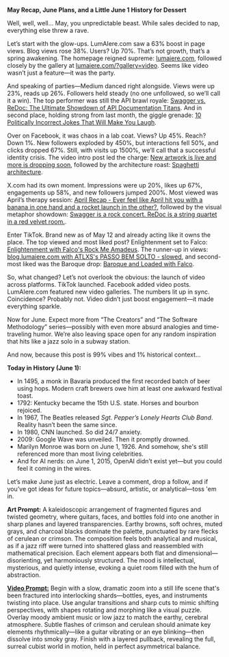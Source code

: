 **May Recap, June Plans, and a Little June 1 History for Dessert**

Well, well, well… May, you unpredictable beast. While sales decided to nap, everything else threw a rave.

Let’s start with the glow-ups. LumAIere.com saw a 63% boost in page views. Blog views rose 38%. Users? Up 70%. That’s not growth, that’s a spring awakening. The homepage reigned supreme: [lumaiere.com](https://lumaiere.com/), followed closely by the gallery at [lumaiere.com/?gallery=video](https://lumaiere.com/?gallery=video). Seems like video wasn’t just a feature—it was the party.

And speaking of parties—Medium danced right alongside. Views were up 23%, reads up 26%. Followers held steady (no one unfollowed, so we’ll call it a win). The top performer was still the API brawl royale: [Swagger vs. ReDoc: The Ultimate Showdown of API Documentation Titans](https://medium.com/@DaveLumAI/swagger-vs-redoc-the-ultimate-showdown-of-api-documentation-titans-6424e5967538). And in second place, holding strong from last month, the giggle grenade: [10 Politically Incorrect Jokes That Will Make You Laugh](https://medium.com/@DaveLumAI/10-politically-incorrect-jokes-that-will-make-you-laugh-22ca82a8aa40).

Over on Facebook, it was chaos in a lab coat. Views? Up 45%. Reach? Down 1%. New followers exploded by 450%, but interactions fell 50%, and clicks dropped 67%. Still, with visits up 1500%, we’ll call that a successful identity crisis. The video intro post led the charge: [New artwork is live and more is dropping soon](https://www.facebook.com/reel/712114034649753), followed by the architecture roast: [Spaghetti architecture](https://www.facebook.com/reel/1015104967437148).

X.com had its own moment. Impressions were up 20%, likes up 67%, engagements up 58%, and new followers jumped 200%. Most viewed was April’s therapy session: [April Recap - Ever feel like April hit you with a banana in one hand and a rocket launch in the other?](https://x.com/DaveLumAI/status/1918136686392856584), followed by the visual metaphor showdown: [Swagger is a rock concert. ReDoc is a string quartet in a red velvet room.](https://x.com/DaveLumAI/status/1926648498293747725).

Enter TikTok. Brand new as of May 12 and already acting like it owns the place. The top viewed and most liked post? Enlightenment set to Falco: [Enlightenment with Falco's Rock Me Amadeus](https://www.tiktok.com/@davelumai/video/7508070679049162014). The runner-up in views: [blog.lumaiere.com with ATLXS's PASSO BEM SOLTO - slowed](https://www.tiktok.com/@davelumai/video/7510649538550582558), and second-most liked was the Baroque drop: [Baroque and Loaded with Falco](https://www.tiktok.com/@davelumai/video/7508945357347228959).

So, what changed? Let’s not overlook the obvious: the launch of video across platforms. TikTok launched. Facebook added video posts. LumAIere.com featured new video galleries. The numbers lit up in sync. Coincidence? Probably not. Video didn’t just boost engagement—it made everything sparkle.

Now for June. Expect more from “The Creators” and “The Software Methodology” series—possibly with even more absurd analogies and time-traveling humor. We’re also leaving space open for any random inspiration that hits like a jazz solo in a subway station.

And now, because this post is 99% vibes and 1% historical context…

**Today in History (June 1):**

* In 1495, a monk in Bavaria produced the first recorded batch of beer using hops. Modern craft brewers owe him at least one awkward festival toast.
* 1792: Kentucky became the 15th U.S. state. Horses and bourbon rejoiced.
* In 1967, The Beatles released *Sgt. Pepper’s Lonely Hearts Club Band*. Reality hasn’t been the same since.
* In 1980, CNN launched. So did 24/7 anxiety.
* 2009: Google Wave was unveiled. Then it promptly drowned.
* Marilyn Monroe was born on June 1, 1926. And somehow, she's still referenced more than most living celebrities.
* And for AI nerds: on June 1, 2015, OpenAI didn’t exist yet—but you could feel it coming in the wires.

Let’s make June just as electric. Leave a comment, drop a follow, and if you’ve got ideas for future topics—absurd, artistic, or analytical—toss 'em in.

**Art Prompt:**
A kaleidoscopic arrangement of fragmented figures and twisted geometry, where guitars, faces, and bottles fold into one another in sharp planes and layered transparencies. Earthy browns, soft ochres, muted grays, and charcoal blacks dominate the palette, punctuated by rare flecks of cerulean or crimson. The composition feels both analytical and musical, as if a jazz riff were turned into shattered glass and reassembled with mathematical precision. Each element appears both flat and dimensional—disorienting, yet harmoniously structured. The mood is intellectual, mysterious, and quietly intense, evoking a quiet room filled with the hum of abstraction.

**[Video Prompt:](https://www.tiktok.com/@davelumai/video/7511109295988116767)**
Begin with a slow, dramatic zoom into a still life scene that's been fractured into interlocking shards—bottles, eyes, and instruments twisting into place. Use angular transitions and sharp cuts to mimic shifting perspectives, with shapes rotating and morphing like a visual puzzle. Overlay moody ambient music or low jazz to match the earthy, cerebral atmosphere. Subtle flashes of crimson and cerulean should animate key elements rhythmically—like a guitar vibrating or an eye blinking—then dissolve into smoky gray. Finish with a layered pullback, revealing the full, surreal cubist world in motion, held in perfect asymmetrical balance.
